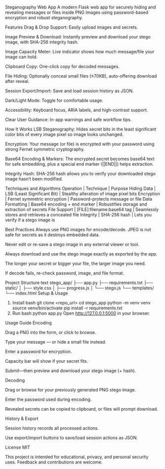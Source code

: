Steganography Web App
A modern Flask web app for securely hiding and revealing messages or files inside PNG images using password-based encryption and robust steganography.

Features
Drag & Drop Support: Easily upload images and secrets.

Image Preview & Download: Instantly preview and download your stego image, with SHA-256 integrity hash.

Image Capacity Meter: Live indicator shows how much message/file your image can hold.

Clipboard Copy: One-click copy for decoded messages.

File Hiding: Optionally conceal small files (≤70KB), auto-offering download after reveal.

Session Export/Import: Save and load session history as JSON.

Dark/Light Mode: Toggle for comfortable usage.

Accessibility: Keyboard focus, ARIA labels, and high-contrast support.

Clear User Guidance: In-app warnings and safe workflow tips.

How It Works
LSB Steganography: Hides secret bits in the least significant color bits of every image pixel so image looks unchanged.

Encryption: Your message (or file) is encrypted with your password using strong Fernet symmetric cryptography.

Base64 Encoding & Markers: The encrypted secret becomes base64 text for safe embedding, plus a special end marker (||END||) helps extraction.

Integrity Hash: SHA-256 hash allows you to verify your downloaded stego image hasn’t been modified.

Techniques and Algorithms
Operation |	Technique | Purpose
Hiding Data |	LSB (Least Significant Bit)	| Stealthy alteration of image pixel bits
Encryption |	Fernet symmetric encryption	| Password-protects message or file
Data Formatting |	Base64 encoding + end marker	| Robustifies storage and extraction of secrets
File Support |	[FILE]:filename:base64 tag	| Seamlessly stores and retrieves a concealed file
Integrity |	SHA-256 hash	| Lets you verify if a stego image is 

Best Practices
Always use PNG images for encode/decode. JPEG is not safe for secrets as it destroys embedded data.

Never edit or re-save a stego image in any external viewer or tool.

Always download and use the stego image exactly as exported by the app.

The longer your secret or bigger your file, the larger image you need.

If decode fails, re-check password, image, and file format.

Project Structure
text
stego_app/
├── app.py
├── requirements.txt
├── static/
│   ├── style.css
│   ├── progress.js
│   └── stego.js
└── templates/
    └── index.html
Setup & Usage
1. Install
bash
git clone <repo_url>
cd stego_app
python -m venv venv
source venv/bin/activate
pip install -r requirements.txt
2. Run
bash
python app.py
Open http://127.0.0.1:5000 in your browser.

Usage Guide
Encoding

Drag a PNG into the form, or click to browse.

Type your message — or hide a small file instead.

Enter a password for encryption.

Capacity bar will show if your secret fits.

Submit—then preview and download your stego image (+ hash).

Decoding

Drag or browse for your previously generated PNG stego image.

Enter the password used during encoding.

Revealed secrets can be copied to clipboard, or files will prompt download.

History & Export

Session history records all processed actions.

Use export/import buttons to save/load session actions as JSON.

License
MIT

This project is intended for educational, privacy, and personal security uses. Feedback and contributions are welcome.



